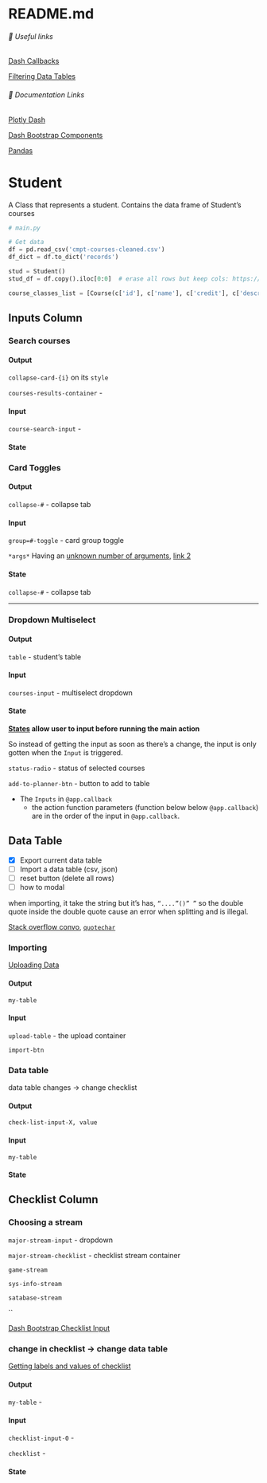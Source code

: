 # README.md

###### 🔗 Useful links

[Dash Callbacks](https://dash.plotly.com/basic-callbacks#dash-app-state) 

[Filtering Data Tables](https://dash.plotly.com/datatable/callbacks) 

###### 📑 Documentation Links

[Plotly Dash](https://dash.plotly.com/) 

[Dash Bootstrap Components](https://dash-bootstrap-components.opensource.faculty.ai/docs/components/layout/) 

[Pandas](http://pandas.pydata.org/docs/user_guide/10min.html) 

# Student

A Class that represents a student.
Contains the data frame of Student’s courses

```python
# main.py

# Get data
df = pd.read_csv('cmpt-courses-cleaned.csv')
df_dict = df.to_dict('records')

stud = Student()
stud_df = df.copy().iloc[0:0]  # erase all rows but keep cols: https://bit.ly/2PCF5Xi

course_classes_list = [Course(c['id'], c['name'], c['credit'], c['description'], c['prereq']) for c in df_dict]
```

## Inputs Column
### Search courses

#### Output

`collapse-card-{i}` on its `style` 

`courses-results-container` - 

#### Input

`course-search-input` - 

#### State

### Card Toggles

#### Output

`collapse-#` - collapse tab

#### Input

`group=#-toggle` - card group toggle

`*args*` Having an [unknown number of arguments](https://bit.ly/3syoB0Z), [link 2](https://bit.ly/3fr7Kt9)

#### State

`collapse-#` - collapse tab

------

### Dropdown Multiselect

#### Output

`table` - student’s table

#### Input

`courses-input` - multiselect dropdown

#### State

**[States](https://bit.ly/3uePXK9) allow user to input before running the main action**

So instead of getting the input as soon as there’s a change, the input is only gotten when the `Input` is triggered.

`status-radio` - status of selected courses

`add-to-planner-btn` - button to add to table

- The `Inputs` in `@app.callback` 
  - the action function parameters (function below below `@app.callback`) are in the order of the input in `@app.callback`.

## Data Table

- [x] Export current data table
- [ ] Import a data table (csv, json)
- [ ] reset button (delete all rows)
- [ ] how to modal

when importing, it take the string but it’s has, `“....”()” ”` so the double quote inside the double quote cause an error when splitting and is illegal.

[Stack overflow convo](https://bit.ly/39UCQWJ), [`quotechar`](https://bit.ly/3s478w9) 

### Importing

[Uploading Data](https://bit.ly/3mq82SK) 

#### Output

`my-table`

#### Input

`upload-table` - the upload container

`import-btn` 

### Data table

data table changes -> change checklist

#### Output

`check-list-input-X, value` 

#### Input

`my-table`

#### State

## Checklist Column

### Choosing a stream

`major-stream-input` - dropdown

`major-stream-checklist` - checklist stream container

`game-stream`

`sys-info-stream` 

`satabase-stream`

``

[Dash Bootstrap Checklist Input](https://bit.ly/3sDJ8Bk) 

### change in checklist -> change data table

[Getting labels and values of checklist](https://community.plotly.com/t/dcc-dropdown-using-selected-label-in-callback-not-value/22003/9) 

#### Output

`my-table` - 

#### Input

`checklist-input-0` - 

`checklist` - 

#### State